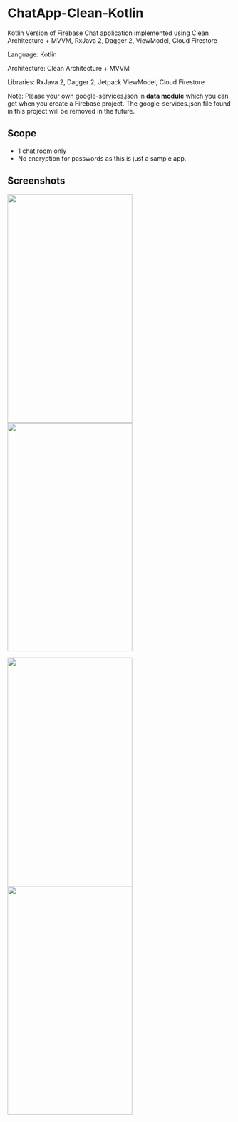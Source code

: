# ChatApp-Clean-Kotlin
Kotlin Version of Firebase Chat application implemented using Clean Architecture + MVVM, RxJava 2, Dagger 2, ViewModel, Cloud Firestore

Language: Kotlin

Architecture: Clean Architecture + MVVM

Libraries: RxJava 2, Dagger 2, Jetpack ViewModel, Cloud Firestore

Note: Please your own google-services.json in **data module** which you can get when you create a Firebase project. The google-services.json file found in this project will be removed in the future.

## Scope
* 1 chat room only
* No encryption for passwords as this is just a sample app.

## Screenshots
<img src="https://user-images.githubusercontent.com/11973681/43827403-554d8788-9b2c-11e8-8237-f0bef75e3200.png" height="512" width="280"> <img src="https://user-images.githubusercontent.com/11973681/43827557-ae6ce124-9b2c-11e8-8a85-19d9194a77df.png" height="512" width="280">

<img src="https://user-images.githubusercontent.com/11973681/43827518-92374b2a-9b2c-11e8-9e2d-eadffb65ac45.png" height="512" width="280"> <img src="https://user-images.githubusercontent.com/11973681/43827544-a224b9c8-9b2c-11e8-8622-fcd81c6a90eb.png" height="512" width="280">
